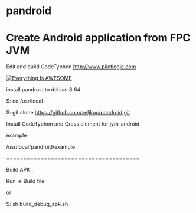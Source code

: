 # pandroid

# Create Android application from FPC JVM 

Edit and build CodeTyphon http://www.pilotlogic.com

[![Everything Is AWESOME](https://i.ytimg.com/vi/ZHlzS15Jy9k/hqdefault.jpg)](https://www.youtube.com/watch?v=ZHlzS15Jy9k "Everything Is AWESOME")

install pandroid to debian 8 64 

$: cd /usr/local

$: git clone https://github.com/zeljkoc/pandroid.git


Install CodeTyphon and Cross element for jvm_android

example

/usr/local/pandroid/example

=======================================

Build APK : 

Run -> Build file

or 

$: sh build_debug_apk.sh 
